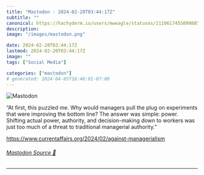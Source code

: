 ```yaml
---
title: "Mastodon - 2024-02-20T03:44:17Z"
subtitle: ""
canonical: https://hachyderm.io/users/mweagle/statuses/111961745509988538
description:
image: "/images/mastodon.png"

date: 2024-02-20T03:44:17Z
lastmod: 2024-02-20T03:44:17Z
image: ""
tags: ["Social Media"]

categories: ["mastodon"]
# generated: 2024-04-05T16:46:01-07:00
---
```

![Mastodon](/images/mastodon.png)

<p>“At first, this puzzled me. Why would managers pull the plug on experiments that were improving the bottom line? The answer was simple: power. Shifting actual power, authority, and decision-making down to workers was just too much of a threat to traditional managerial authority.”</p><p><a href="https://www.currentaffairs.org/2024/02/against-managerialism" target="_blank" rel="nofollow noopener noreferrer" translate="no"><span class="invisible">https://www.</span><span class="ellipsis">currentaffairs.org/2024/02/aga</span><span class="invisible">inst-managerialism</span></a></p>


###### [Mastodon Source 🐘](https://hachyderm.io/@mweagle/111961745509988538)

___
